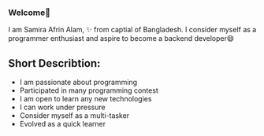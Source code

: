 ### Welcome👋

I am Samira Afrin Alam, ✨ from captial of Bangladesh. I consider myself as a programmer enthusiast and aspire to become a backend developer😄

## Short Describtion:

- I am passionate about programming
- Participated in many programming contest
- I am open to learn any new technologies
- I can work under pressure
- Consider myself as a multi-tasker
- Evolved as a quick learner


